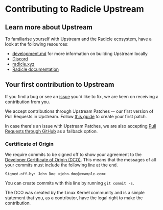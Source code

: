 # Contributing to Radicle Upstream

## Learn more about Upstream

To familiarise yourself with Upstream and the Radicle ecosystem, have a look at
the following resources:

- [development.md][dm] for more information on building Upstream locally
- [Discord][dc]
- [radicle.xyz][ra]
- [Radicle documentation][rd]

## Your first contribution to Upstream

If you find a bug or see an [issue][oi] you'd like to fix, we are keen on
receiving a contribution from you.

We accept contributions through Upstream Patches -- our first version
of Pull Requests in Upstream. Follow [this guide][tg] to create your first
patch.

In case there's an issue with Upstream Patches, we are also accepting
[Pull Requests through GitHub][pr] as a fallback option.

### Certificate of Origin

We require commits to be signed off to show your agreement to the
[Developer Certificate of Origin (DCO)][do]. This means that the messages of
all your commits must include the following line at the end.

    Signed-off-by: John Doe <john.doe@example.com>

You can create commits with this line by running `git commit -s`.

The DCO was created by the Linux Kernel community and is a simple statement
that you, as a contributor, have the legal right to make the contribution.


[dc]: https://discord.com/channels/841318878125490186/843873418205331506
[dm]: development.md
[do]: ../DCO
[oi]: https://github.com/radicle-dev/radicle-upstream/issues
[pr]: https://github.com/radicle-dev/radicle-upstream/pulls
[ra]: https://radicle.xyz
[rd]: https://docs.radicle.xyz
[tg]: submit-patch-using-upstream.md
